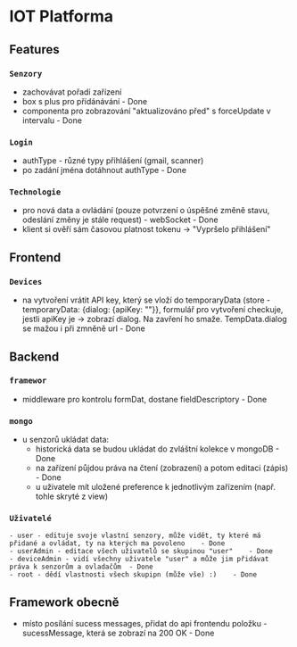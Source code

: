 # IOT Platforma

## Features
### `Senzory`
* zachovávat pořadí zařízení
* box s plus pro přídánávání		- Done
* componenta pro zobrazování "aktualizováno před" s forceUpdate v intervalu		- Done

### `Login`
* authType - různé typy přihlášení (gmail, scanner)
* po zadání jména dotáhnout authType		- Done

### `Technologie`
* pro nová data a ovládání (pouze potvrzení o úspěšné změně stavu, odeslání změny je stále request) - webSocket	- Done
* klient si ověří sám časovou platnost tokenu -> "Vypršelo přihlášení"

## Frontend
### `Devices`
* na vytvoření vrátit API key, který se vloží do temporaryData (store - temporaryData: {dialog: {apiKey: ""}}, formulář pro vytvoření checkuje, jestli apiKey je -> zobrazí dialog. Na zavření ho smaže. TempData.dialog se mažou i při zmněně url		- Done

## Backend
### `framewor`
* middleware pro kontrolu formDat, dostane fieldDescriptory	- Done

### `mongo`
* u senzorů ukládat data:
	- historická data se budou ukládat do zvláštní kolekce v mongoDB	- Done
	- na zařízení půjdou práva na čtení (zobrazení) a potom editaci (zápis)	- Done
	- u uživatele mít uložené preference k jednotlivým zařízením (např. tohle skryté z view)

### `Uživatelé`
	- user - edituje svoje vlastní senzory, může vidět, ty které má přidané a ovládat, ty na kterých ma povoleno	- Done
	- userAdmin - editace všech uživatelů se skupinou "user"	- Done
	- deviceAdmin - vidí všechny uživatele "user" a může jim přidávat práva k senzorům a ovladačům	- Done
	- root - dědí vlastnosti všech skupipn (může vše) :)	- Done

## Framework obecně
* místo posílání sucess messages, přidat do api frontendu položku - sucessMessage, která se zobrazí na 200 OK	- Done